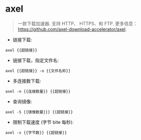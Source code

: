 # axel

> 一款下载加速器.
> 支持 HTTP、 HTTPS、和 FTP.
> 更多信息：<https://github.com/axel-download-accelerator/axel>.

- 链接下载:

`axel {{超链接}}`

- 链接下载，指定文件名:

`axel {{超链接}} -o {{文件名称}}`

- 多连接数下载:

`axel -n {{连接数量}} {{超链接}}`

- 查询镜像:

`axel -S {{镜像数量}}} {{超链接}}`

- 限制下载速度 (字节 bite 每秒):

`axel -s {{字节数}} {{超链接}}`
